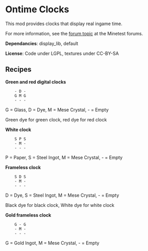 # Ontime Clocks

This mod provides clocks that display real ingame time.

For more information, see the [forum topic](https://forum.minetest.net/viewtopic.php?t=19365) at the Minetest forums.

**Dependancies**: display_lib, default

**License**: Code under LGPL, textures under CC-BY-SA

## Recipes

**Green and red digital clocks**

		- D -
		G M G
		- - -

G = Glass, D = Dye, M = Mese Crystal, - = Empty

Green dye for green clock, red dye for red clock

**White clock**

		S P S
		- M -
		- - -

P = Paper, S = Steel Ingot, M = Mese Crystal, - = Empty


**Frameless clock**

		S D S
		- M -
		- - -

D = Dye, S = Steel Ingot, M = Mese Crystal, - = Empty

Black dye for black clock, White dye for white clock

**Gold frameless clock**

		G - G
		- M -
		- - -

G = Gold Ingot, M = Mese Crystal, - = Empty

